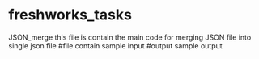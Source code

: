 # freshworks_tasks
JSON_merge
this file is contain the main code for merging JSON file into single json file
#file
contain sample input
#output
sample output
